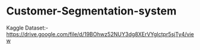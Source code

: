 # Customer-Segmentation-system
Kaggle Dataset:- https://drive.google.com/file/d/19BOhwz52NUY3dg8XErVYglctpr5sjTy4/view
